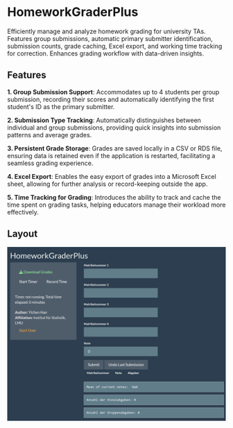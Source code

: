 # HomeworkGraderPlus
Efficiently manage and analyze homework grading for university TAs. Features group submissions, automatic primary submitter identification, submission counts, grade caching, Excel export, and working time tracking for correction. Enhances grading workflow with data-driven insights.

## Features
**1. Group Submission Support**: Accommodates up to 4 students per group submission, recording their scores and automatically identifying the first student's ID as the primary submitter.

**2. Submission Type Tracking**: Automatically distinguishes between individual and group submissions, providing quick insights into submission patterns and average grades.

**3. Persistent Grade Storage**: Grades are saved locally in a CSV or RDS file, ensuring data is retained even if the application is restarted, facilitating a seamless grading experience.

**4. Excel Export**: Enables the easy export of grades into a Microsoft Excel sheet, allowing for further analysis or record-keeping outside the app.

**5. Time Tracking for Grading**: Introduces the ability to track and cache the time spent on grading tasks, helping educators manage their workload more effectively.

## Layout
![Alt text](applayout.png "Layout of HomeworkGraderPlus")
